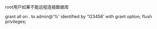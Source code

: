 

root用户如果不能远程连接数据库

grant all on *.* to admin@'%' identified by '123456' with grant option; 
flush privileges;